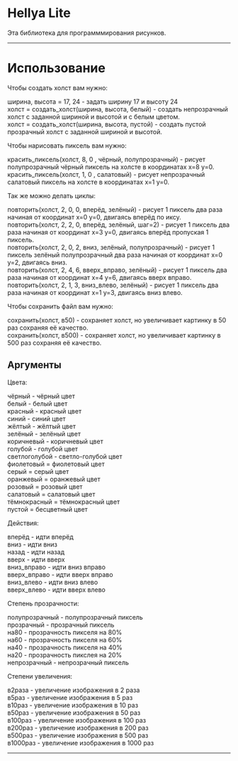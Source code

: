 # Hellya Lite #

Эта библиотека для программмирования рисунков.


----------


# Использование #

Чтобы создать холст вам нужно:

ширина, высота = 17, 24 - задать ширину 17 и высоту 24</br>
холст = создать_холст(ширина, высота, белый) - создать непрозрачный холст с заданной шириной и высотой и с белым цветом.</br>
холст = создать_холст(ширина, высота, пустой) - создать пустой прозрачный холст с заданной шириной и высотой.</br>

Чтобы нарисовать пиксель вам нужно:

красить_пиксель(холст, 8, 0 , чёрный, полупрозрачный) - рисует полупрозрачный чёрный пиксель на холсте в координатах x=8 y=0.</br>
красить_пиксель(холст, 1, 0 , салатовый) - рисует непрозрачный салатовый пиксель на холсте в координатах x=1 y=0.</br>

Так же можно делать циклы:

повторить(холст, 2, 0, 0, вперёд, зелёный) - рисует 1 пиксель два раза начиная от координат x=0 y=0, двигаясь вперёд по иксу.</br>
повторить(холст, 2, 2, 0, вперёд, зелёный, шаг=2) - рисует 1 пиксель два раза начиная от координат x=3 y=0, двигаясь вперёд пропуская 1 пиксель.</br>
повторить(холст, 2, 0, 2, вниз, зелёный, полупрозрачный) - рисует 1 пиксель зелёный полупрозрачный два раза начиная от координат x=0 y=2, двигаясь вниз.</br>
повторить(холст, 2, 4, 6, вверх_вправо, зелёный) - рисует 1 пиксель два раза начиная от координат x=4 y=6, двигаясь вверх вправо.</br>
повторить(холст, 2, 1, 3, вниз_влево, зелёный) - рисует 1 пиксель два раза начиная от координат x=1 y=3, двигаясь вниз влево.</br>

Чтобы сохранить файл вам нужно:

сохранить(холст, в50) - сохраняет холст, но увеличивает картинку в 50 раз сохраняя её качество.</br>
сохранить(холст, в500) - сохраняет холст, но увеличивает картинку в 500 раз сохраняя её качество.</br>

## Аргументы ##

Цвета:

чёрный - чёрный цвет</br>
белый - белый цвет</br>
красный - красный цвет</br>
синий - синий цвет</br>
жёлтый - жёлтый цвет</br>
зелёный - зелёный цвет</br>
коричневый - коричневый цвет</br>
голубой - голубой цвет</br>
светлоголубой - светло-голубой цвет</br>
фиолетовый = фиолетовый цвет</br>
серый = серый цвет</br>
оранжевый = оранжевый цвет</br>
розовый = розовый цвет</br>
салатовый = салатовый цвет</br>
тёмнокрасный = тёмнокрасный цвет</br>
пустой = бесцветный цвет</br>

Действия:

вперёд - идти вперёд</br>
вниз - идти вниз</br>
назад - идти назад</br>
вверх - идти вверх</br>
вниз_вправо - идти вниз вправо</br>
вверх_вправо - идти вверх вправо</br>
вниз_влево - идти вниз влево</br>
вверх_влево - идти вверх влево</br>


Степень прозрачности:

полупрозрачный - полупрозрачный пиксель</br>
прозрачный - прозрачный пиксель</br>
на80 - прозрачность пикселя на 80%</br>
на60 - прозрачность пикселя на 60%</br>
на40 - прозрачность пикселя на 40%</br>
на20 - прозрачность пикслея на 20%</br>
непрозрачный - непрозрачный пиксель</br>

Степени увеличения:

в2раза - увеличение изображения в 2 раза</br>
в5раз - увеличение изображения в 5 раз</br>
в10раз - увеличение изображения в 10 раз</br>
в50раз - увеличение изображения в 50 раз</br>
в100раз - увеличение изображения в 100 раз</br>
в200раз - увеличение изображения в 200 раз</br>
в500раз - увеличение изображения в 500 раз</br>
в1000раз - увеличение изображения в 1000 раз</br>


----------
